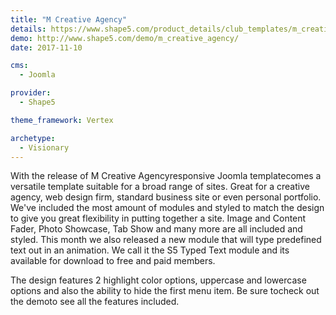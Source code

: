 ```yaml
---
title: "M Creative Agency"
details: https://www.shape5.com/product_details/club_templates/m_creative_agency_-_club_template.html
demo: http://www.shape5.com/demo/m_creative_agency/
date: 2017-11-10

cms: 
  - Joomla

provider:
  - Shape5

theme_framework: Vertex

archetype:
  - Visionary
---
```


With the release of M Creative Agencyresponsive Joomla templatecomes a versatile template suitable for a broad range of sites. Great for a creative agency, web design firm, standard business site or even personal portfolio. We've included the most amount of modules and styled to match the design to give you great flexibility in putting together a site. Image and Content Fader, Photo Showcase, Tab Show and many more are all included and styled. This month we also released a new module that will type predefined text out in an animation. We call it the S5 Typed Text module and its available for download to free and paid members.

The design features 2 highlight color options, uppercase and lowercase options and also the ability to hide the first menu item. Be sure tocheck out the demoto see all the features included.
